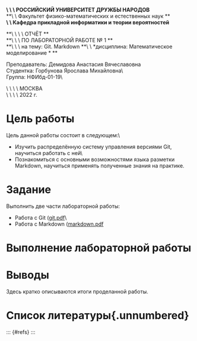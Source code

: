 **\	\	\	РОССИЙСКИЙ УНИВЕРСИТЕТ ДРУЖБЫ НАРОДОВ**\
**\	\	Факультет физико-математических и естественных наук **\
**\	\	Кафедра прикладной информатики и теории вероятностей** 

 

 

 

 

**\	\	\	\	ОТЧЁТ  **\
**\	\	\	ПО ЛАБОРАТОРНОЙ РАБОТЕ № 1 **\
**\	\	\	на тему: Git. Markdown
**\	\	*дисциплина: Математическое моделирование * **

 

 

 

 
 


Преподаватель: Демидова Анастасия Вячеславовна\
Студентка: Горбунова Ярослава Михайловна\                     
Группа: НФИбд-01-19\

 

 

 

 

 

\	\	\	\	МОСКВА\
\	\	\	\	2022 г.


# Цель работы

Цель данной работы состоит в следующем:\
- Изучить распределённую систему управления версиями Git, научиться работать с ней\
- Познакомиться с основными возможностями языка разметки Markdown, научиться применять полученные знания на практике.

# Задание

Выполнить две части лабораторной работы:
* Работа с Git ([git.pdf](../documents/git.pdf "Задание по Git")\
* Работа с Markdown ([markdown.pdf](../documents/markdown.pdf "Задание по markdown")

# Выполнение лабораторной работы



# Выводы

Здесь кратко описываются итоги проделанной работы.

# Список литературы{.unnumbered}

::: {#refs}
:::